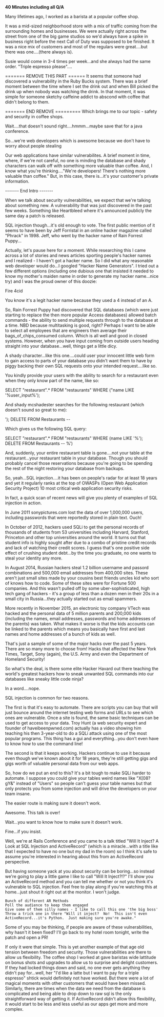 **40 Minutes including all Q/A**

Many lifetimes ago, I worked as a barista at a popular coffee shop.

It was a mid-sized neighborhood store with a mix of traffic coming from the surrounding homes and businesses.  We were actually right across the street from one of the big game studios so we'd always have a spike in business right before the next Call of Duty was supposed to be finished.  It was a nice mix of customers and most of the regulars were great....but there was one....(there always is).

Susie <put an asterisk with name changed to protect the guilty> would come in 3-4 times per week...and she always had the same order.  "Triple espresso please"....

======= REMOVE THIS PART ======
It seems that someone had discovered a vulnerability in the Ruby Bucks system. There was a brief moment between the time where I set the drink out and when Bill picked the drink up when nobody was watching the drink.  In that moment, it was simple for someone sketchy caffeine addict to abscond with coffee that didn't belong to them.

======= END REMOVE =========
Which brings me to our topic - safety and security in coffee shops.

Wait....that doesn't sound right....hmmm...maybe save that for a java conference.

So...we're web developers which is awesome because we don't have to worry about people stealing 

Our web applications have similar vulnerabilites.  A brief moment in time, where, if we're not careful, no one is minding the database and shady characters can walk off with something more valuable than coffee.  And, I know what you're thinking...."We're developers!  There's nothing more valuable than coffee."  But, in this case, there is...it's your customer's private information.

------- End Intro -------

When we talk about security vulnerabilities, we expect that we're talking about something new.  A vulnerability that was just discovered in the past few weeks.  Something like Heartbleed where it's announced publicly the same day a patch is released.

SQL injection though...it's old enough to vote. The first public mention of it seems to have been by Jeff Forristal in an online hacker magazine called "Phrack" in 1998.  Jeff, who went by the hacker name of Rain Forrest Puppy...

Actually, let's pause here for a moment.  While researching this I came across a lot of stories and news articles sporting people's hacker names and I realized - I haven't got a hacker name.  So I did what any reasonable web developer would do...I googled "Hacker Name Generators".  I tried out a few different options (including one dubious one that insisted it needed to know my mother's maiden name in order to generate my hacker name...nice try) and I was the proud owner of this doozie:

Fire 4cid

You know it's a legit hacker name because they used a 4 instead of an A.

So, Rain Forrest Puppy had discovered that SQL databases (which were just starting to replace the then more popular Access databases) allowed batch commands - the ability to send multiple requests through to the database at a time.  NBD because multitasking is good, right?  Perhaps I want to be able to select all employees that are engineers then average their bags_of_chips_consumed column.  Which is all well and good in closed systems.  However, when you have input coming from outside users heading straight into your database...well, things get a little dicy.

A shady character...like this one....could user your innocent little web form to gain access to parts of your database you didn't want them to have by piggy backing their own SQL requests onto your intended request....like so.

You kindly provide your users with the ability to search for a restaurant even when they only know part of the name, like so:

SELECT "restaurant".* FROM "restaurants" WHERE ("name LIKE '%user_input%');

And shady mcshadester searches for the following restaurant (which doesn't sound so great to me):

'); DELETE FROM Restaurants --

Which gives us the following SQL query:

SELECT "restaurant".* FROM "restaurants" WHERE (name LIKE '%'); DELETE FROM Restaurants -- %’)

And, suddenly, your entire restaurant table is gone....not your table at the restaurant...your restaurant table in your database.  Though you should probably cancel those reservations because you're going to be spending the rest of the night restoring your database from backups.

So, yeah...SQL injection....it has been on people's radar for at least 18 years and yet it regularly ranks at the top of OWASPs (Open Web Application Security Project) 10 most critical web application security risks.

In fact, a quick scan of recent news will give you plenty of examples of SQL injection in action.

In June 2011 sonypictures.com lost the data of over 1,000,000 users, including passwords that were reportedly stored in plain text.  Ouch!

In October of 2012, hackers used SQLi to get the personal records of thousands of students from 53 universities including Harvard, Stanford, Princeton and other top universities around the world.  It turns out that student info is highly sought after due to a combo of pristine credit records and lack of watching their credit scores.  I guess that's one positive side effect of crushing student debt...by the time you graduate, no one wants to steal your identity any more.

In August 2014, Russian hackers steal 1.2 billion username and passord combinations and 500,000 email addresses from 400,000 sites.  These aren't just small sites made by your cousins best friends uncles kid who sort of knows how to code.  Some of these sites were for Fortune 500 companies.  And this wasn't pulled off by some uber-sophisticated, high tech gang of hackers - it's a group of less than a dozen men in their 20s in a small city in Russia...they actually started out as email spammers.

More recently in November 2015, an electronic toy company VTech was hacked and the personal data of 5 million parents and 200,000 kids (including the names, email addresses, passwords and home addresses of the parents) was taken.  What makes it worse is that the kids accounts can be linked to the parents which means you basically have first and last names and home addresses of a bunch of kids as well.

That's just a sample of some of the major hacks over the past 5 years.  There are so many more to choose from!  Hacks that affected the New York Times, Target, Sony (again), the U.S. Army and even the Department of Homeland Security!

So what's the deal, is there some elite Hacker Havard out there teaching the world's greatest hackers how to sneak unwanted SQL commands into our databases like sneaky little code ninja?

In a word....nope.

SQL injection is common for two reasons.

The first is that it's easy to automate.  There are scripts you can buy that will just bounce around the internet testing web forms and URLs to see which ones are vulnerable.  Once a site is found, the same basic techniques can be used to get access to your data.  Troy Hunt (a web security expert and founder of haveibeenpwned.com) actually has a video showing him teaching his then 3-year-old to do a SQLi attack using one of the most popular programs.  This thing has a gui and everything...you don't even have to know how to use the command line!

The second is that it keeps working.  Hackers continue to use it because even though we've known about it for 18 years, they're still getting gigs and gigs worth of valuable personal data from our web apps.

So, how do we put an end to this?  It's a bit tough to make SQLi harder to automate.  I suppose you could give your tables weird names like "X[08?gY&" instead of "Users" so people can't guess your table names but that only protects you from some injection and will drive the developers on your team insane.

The easier route is making sure it doesn't work.

Awesome.  This talk is over!

Wait...you want to know how to make sure it doesn't work.

Fine...if you insist.

Well, we're at Rails Conference and you came to a talk titled "Will It Inject? A Look at SQL Injection and ActiveRecord" (which is a miracle...with a title like that I expected to have no one but my dad in the room) so I think it's safe to assume you're interested in hearing about this from an ActiveRecord perspective.

But having someone yack at you about security can be boring...so instead we're going to play a little game I like to call "Will It Inject?!?"  I'll show you an ActiveRecord method and you can tell me whether or not you think it's vulnerable to SQL injection.  Feel free to play along if you're watching this at home...just shout it right out at the monitor.  I won't judge.


````
Bunch of different AR Methods
Poll the audience to keep them engaged
Give some of them silly names - I like to call this one 'the big boss'
Throw a trick one in there "Will it inject?  No!  This isn't even ActiveRecord...it's Python.  Just making sure you're awake."
````

Some of you may be thinking, if people are aware of these vulnerabilities, why hasn't it been fixed?  I'll go back to my hotel room tonight, write the patch and open a PR!

If only it were that simple.  This is yet another example of that age old tension between freedom and security.  Those vulnerabilities are there to allow us flexibility.  The coffee shop I worked at gave baristas wide lattitude on bonus shots and upgrades to allow us to surprise and delight customers.  If they had locked things down and said, no one ever gets anything they didn't pay for...well, her "I'd like a latte but I want to pay for a triple espresso" shtick would definitely not have worked.  But there were a lot of magical moments with other customers that would have been missed.  Similarly, there are times when the data we need from the database is complicated and being able to drop down to raw sql is the only straightforward way of getting it.  If ActiveRecord didn't allow this flexibility, it would start to be less and less useful as our apps get more and more complex.

